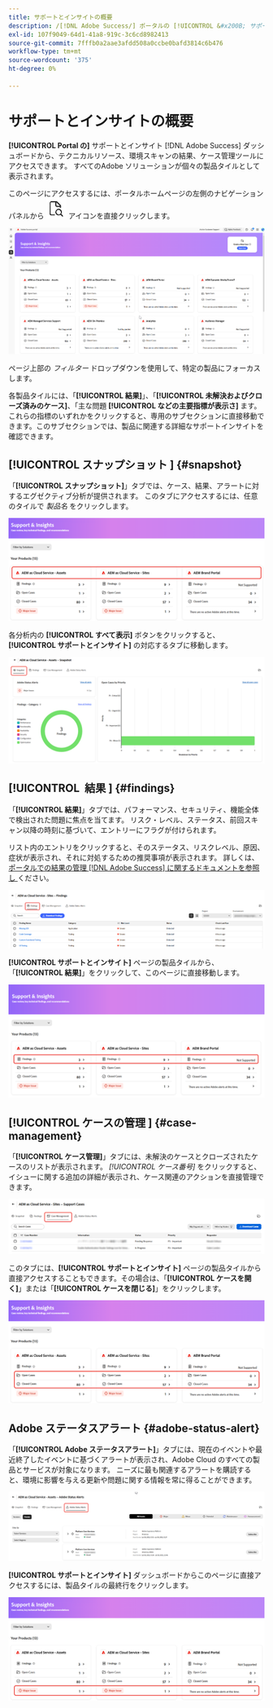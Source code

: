 ```yaml
---
title: サポートとインサイトの概要
description: /[!DNL Adobe Success/] ポータルの [!UICONTROL &#x200B; サポートとインサイト &#x200B;] ダッシュボードでは、テクニカルリソース、環境スキャンの結果、ケース管理ツールにアクセスできます。
exl-id: 107f9049-64d1-41a8-919c-3c6cd8982413
source-git-commit: 7fffb0a2aae3afdd508a0ccbe0bafd3814c6b476
workflow-type: tm+mt
source-wordcount: '375'
ht-degree: 0%

---
```


# サポートとインサイトの概要

**[!UICONTROL Portal の]** サポートとインサイト [!DNL Adobe Success] ダッシュボードから、テクニカルリソース、環境スキャンの結果、ケース管理ツールにアクセスできます。 すべてのAdobe ソリューションが個々の製品タイルとして表示されます。

このページにアクセスするには、ポータルホームページの左側のナビゲーションパネルから ![support-and-insights-icon](/help/adobe-success-portal/assets/support-and-insight-icon.png) アイコンを直接クリックします。

![support-and-insights-landing-page](/help/adobe-success-portal/assets/support-and-insights-landing-page.png)

ページ上部の *フィルター* ドロップダウンを使用して、特定の製品にフォーカスします。

各製品タイルには、「**[!UICONTROL 結果]**」、「**[!UICONTROL 未解決およびクローズ済みのケース]**、「主な問題 **[!UICONTROL などの主要指標が表示さ]** ます。 これらの指標のいずれかをクリックすると、専用のサブセクションに直接移動できます。このサブセクションでは、製品に関連する詳細なサポートインサイトを確認できます。

## [!UICONTROL &#x200B; スナップショット &#x200B;] {#snapshot}

「**[!UICONTROL スナップショット]**」タブでは、ケース、結果、アラートに対するエグゼクティブ分析が提供されます。 このタブにアクセスするには、任意のタイルで *製品名* をクリックします。

![snapshot-from-support-and-insights-card](/help/adobe-success-portal/assets/snapshot-from-support-insights-card.png)

各分析内の **[!UICONTROL すべて表示]** ボタンをクリックすると、**[!UICONTROL サポートとインサイト]** の対応するタブに移動します。

![snapshot-tab](/help/adobe-success-portal/assets/snapshot-tab-support-and-insights.png)

## [!UICONTROL &#x200B; 結果 &#x200B;] {#findings}

「**[!UICONTROL 結果]**」タブでは、パフォーマンス、セキュリティ、機能全体で検出された問題に焦点を当てます。 リスク・レベル、ステータス、前回スキャン以降の時刻に基づいて、エントリーにフラグが付けられます。

リスト内のエントリをクリックすると、そのステータス、リスクレベル、原因、症状が表示され、それに対処するための推奨事項が表示されます。 詳しくは、[ ポータルでの結果の管理  [!DNL Adobe Success]  に関するドキュメントを参照し ](/help/adobe-success-portal/technical-persona/support-and-insights/manage-findings-adobe-success-portal.md) ください。

![findings-tab](/help/adobe-success-portal/assets/findings-tab-support-and-insights.png)

**[!UICONTROL サポートとインサイト]** ページの製品タイルから、「**[!UICONTROL 結果]**」をクリックして、このページに直接移動します。

![findings-from-support-and-insights-card](/help/adobe-success-portal/assets/findings-from-support-and-insights-card.png)

## [!UICONTROL &#x200B; ケースの管理 &#x200B;] {#case-management}

「**[!UICONTROL ケース管理]**」タブには、未解決のケースとクローズされたケースのリストが表示されます。 *[!UICONTROL ケース番号]* をクリックすると、イシューに関する追加の詳細が表示され、ケース関連のアクションを直接管理できます。

![case-management-tab](/help/adobe-success-portal/assets/case-management-tab-support-and-insights.png)

このタブには、**[!UICONTROL サポートとインサイト]** ページの製品タイルから直接アクセスすることもできます。その場合は、「**[!UICONTROL ケースを開く]**」または「**[!UICONTROL ケースを閉じる]**」をクリックします。

![case-management-from-support-and-insights-card](/help/adobe-success-portal/assets/case-management-from-support-insights-card.png)

## Adobe ステータスアラート {#adobe-status-alert}

「**[!UICONTROL Adobe ステータスアラート]**」タブには、現在のイベントや最近終了したイベントに基づくアラートが表示され、Adobe Cloud のすべての製品とサービスが対象になります。 ニーズに最も関連するアラートを購読すると、環境に影響を与える更新や問題に関する情報を常に得ることができます。

![adobe-status-alert-tab](/help/adobe-success-portal/assets/status-alert-tab-support-and-insights.png)

**[!UICONTROL サポートとインサイト]** ダッシュボードからこのページに直接アクセスするには、製品タイルの最終行をクリックします。

![adobe-status-alert-support-and-insights-card](/help/adobe-success-portal/assets/status-alerts-from-support-insights-card.png)

